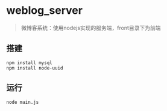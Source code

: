 # weblog_server
> 微博客系统：使用nodejs实现的服务端，front目录下为前端

## 搭建
```shell
npm install mysql
npm install node-uuid
```
## 运行
```shell
node main.js
```

